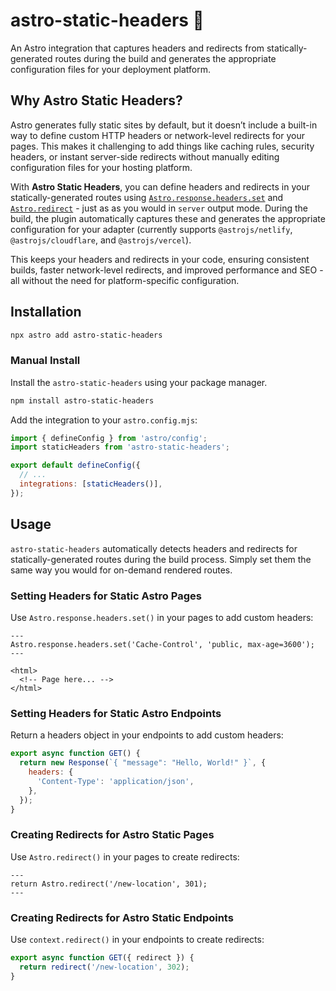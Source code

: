 # astro-static-headers 📡

An Astro integration that captures headers and redirects from statically-generated routes during the
build and generates the appropriate configuration files for your deployment platform.

## Why Astro Static Headers?

Astro generates fully static sites by default, but it doesn’t include a built-in way to define
custom HTTP headers or network-level redirects for your pages. This makes it challenging to add
things like caching rules, security headers, or instant server-side redirects without manually
editing configuration files for your hosting platform.

With **Astro Static Headers**, you can define headers and redirects in your statically-generated
routes using
[`Astro.response.headers.set`](https://docs.astro.build/en/guides/on-demand-rendering/#astroresponseheaders)
and [`Astro.redirect`](https://docs.astro.build/en/reference/api-reference/#redirect) - just as as
you would in `server` output mode. During the build, the plugin automatically captures these and
generates the appropriate configuration for your adapter (currently supports `@astrojs/netlify`,
`@astrojs/cloudflare`, and `@astrojs/vercel`).

This keeps your headers and redirects in your code, ensuring consistent builds, faster network-level
redirects, and improved performance and SEO - all without the need for platform-specific
configuration.

## Installation

```sh
npx astro add astro-static-headers
```

### Manual Install

Install the `astro-static-headers` using your package manager.

```sh
npm install astro-static-headers
```

Add the integration to your `astro.config.mjs`:

```js
import { defineConfig } from 'astro/config';
import staticHeaders from 'astro-static-headers';

export default defineConfig({
  // ...
  integrations: [staticHeaders()],
});
```

## Usage

`astro-static-headers` automatically detects headers and redirects for statically-generated routes
during the build process. Simply set them the same way you would for on-demand rendered routes.

### Setting Headers for Static Astro Pages

Use `Astro.response.headers.set()` in your pages to add custom headers:

```astro
---
Astro.response.headers.set('Cache-Control', 'public, max-age=3600');
---

<html>
  <!-- Page here... -->
</html>
```

### Setting Headers for Static Astro Endpoints

Return a headers object in your endpoints to add custom headers:

```js
export async function GET() {
  return new Response(`{ "message": "Hello, World!" }`, {
    headers: {
      'Content-Type': 'application/json',
    },
  });
}
```

### Creating Redirects for Astro Static Pages

Use `Astro.redirect()` in your pages to create redirects:

```astro
---
return Astro.redirect('/new-location', 301);
---
```

### Creating Redirects for Astro Static Endpoints

Use `context.redirect()` in your endpoints to create redirects:

```js
export async function GET({ redirect }) {
  return redirect('/new-location', 302);
}
```
